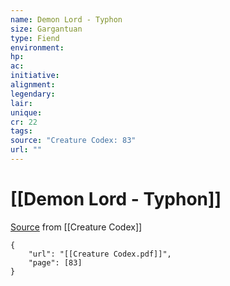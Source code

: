 ```yaml
---
name: Demon Lord - Typhon
size: Gargantuan
type: Fiend
environment: 
hp: 
ac: 
initiative: 
alignment: 
legendary: 
lair: 
unique: 
cr: 22
tags: 
source: "Creature Codex: 83"
url: ""
---
```

# [[Demon Lord - Typhon]]

[Source](zotero://open-pdf/library/items/NTNKJRHG?page=83) from [[Creature Codex]]

```pdf
{
	"url": "[[Creature Codex.pdf]]",
	"page": [83]
}
```

